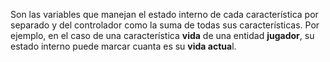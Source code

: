 Son las variables que manejan el estado interno de cada característica por separado y del controlador como la suma de todas sus características. Por ejemplo, en el caso de una característica **vida** de una entidad **jugador**, su estado interno puede marcar cuanta es su **vida actua**l.